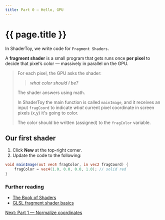 ```yaml
---
title: Part 0 — Hello, GPU
---
```

# {{ page.title }}

In ShaderToy, we write code for `Fragment Shaders`.

A **fragment shader** is a small program that gets runs once **per pixel** to decide that pixel’s color — massively in parallel on the GPU.

> For each pixel, the GPU asks the shader:
> > *what color should I be?*
>
> The shader answers using math.
>
> In ShaderToy the main function is called `mainImage`, and it receives an input `fragCoord` to indicate *what* current pixel coordinate in screen pixels (x,y) it's going to color.
>
> The color should be written (assigned) to the `fragColor` variable.

## Our first shader

1. Click **New** at the top-right corner.
2. Update the code to the following:

```glsl
void mainImage(out vec4 fragColor, in vec2 fragCoord) {
    fragColor = vec4(1.0, 0.0, 0.0, 1.0); // solid red
}
```



### Further reading
- [The Book of Shaders](https://thebookofshaders.com/)
- [GLSL fragment shader basics](https://www.khronos.org/opengl/wiki/Fragment_Shader)

[Next: Part 1 — Normalize coordinates](part01_normalize_coordinates.md)

